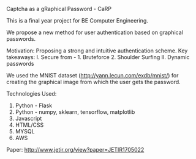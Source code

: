 Captcha as a gRaphical Password - CaRP

This is a final year project for BE Computer Engineering.

We propose a new method for user authentication based on graphical passwords.

Motivation:
Proposing a strong and intuitive authentication scheme.
Key takeaways: I. Secure from - 1. Bruteforce 2. Shoulder Surfing
	      II. Dynamic passwords

We used the MNIST dataset (http://yann.lecun.com/exdb/mnist/) for creating the graphical image from which the user gets the password.

Technologies Used:
1. Python - Flask
2. Python - numpy, sklearn, tensorflow, matplotlib
3. Javascript
4. HTML/CSS
5. MYSQL
6. AWS

Paper: http://www.jetir.org/view?paper=JETIR1705022
